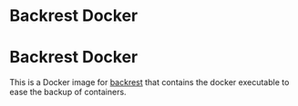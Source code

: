 # Backrest Docker

# Backrest Docker

This is a Docker image for [backrest](https://github.com/garethgeorge/backrest) that contains the docker executable to ease the backup of containers.